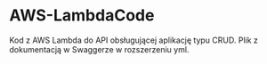 # AWS-LambdaCode

Kod z AWS Lambda do API obsługującej aplikację typu CRUD. Plik z dokumentacją w Swaggerze w rozszerzeniu yml.
